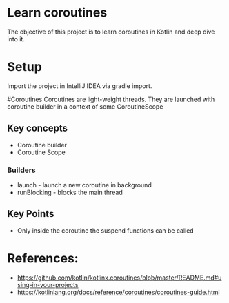 # Learn coroutines
The objective of this project is to learn coroutines in Kotlin and deep dive into it.

# Setup
Import the project in IntelliJ IDEA via gradle import.

#Coroutines
Coroutines are light-weight threads. They are launched with coroutine builder in a context of some CoroutineScope

## Key concepts
- Coroutine builder
- Coroutine Scope

### Builders
- launch - launch a new coroutine in background
- runBlocking - blocks the main thread

## Key Points
- Only inside the coroutine the suspend functions can be called

# References:
* https://github.com/kotlin/kotlinx.coroutines/blob/master/README.md#using-in-your-projects
* https://kotlinlang.org/docs/reference/coroutines/coroutines-guide.html